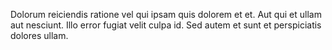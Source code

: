 Dolorum reiciendis ratione vel qui ipsam quis dolorem et et. Aut qui et ullam aut nesciunt. Illo error fugiat velit culpa id. Sed autem et sunt et perspiciatis dolores ullam.